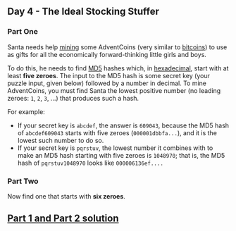 ## Day 4 - The Ideal Stocking Stuffer

### Part One

Santa needs help [mining][2] some AdventCoins (very similar to [bitcoins][3]) to use as gifts
for all the economically forward-thinking little girls and boys.

To do this, he needs to find [MD5][4] hashes which, in [hexadecimal][5], start with at least
**five zeroes**. The input to the MD5 hash is some secret key (your puzzle input, given below)
followed by a number in decimal. To mine AdventCoins, you must find Santa the lowest positive number
(no leading zeroes: `1`, `2`, `3`, ...) that produces such a hash.

For example:

 * If your secret key is `abcdef`, the answer is `609043`, because the MD5 hash of `abcdef609043`
    starts with five zeroes (`000001dbbfa...`), and it is the lowest such number to do so.
 * If your secret key is `pqrstuv`, the lowest number it combines with to make an MD5 hash starting
    with five zeroes is `1048970`; that is, the MD5 hash of `pqrstuv1048970` looks like
    `000006136ef....`

### Part Two

Now find one that starts with **six zeroes**.

[Part 1 and Part 2 solution][1]
-------------------------------


[1]: part_1_part_2.py
[2]: https://en.wikipedia.org/wiki/Bitcoin#Mining
[3]: https://en.wikipedia.org/wiki/Bitcoin
[4]: https://en.wikipedia.org/wiki/MD5
[5]: https://en.wikipedia.org/wiki/Hexadecimal
